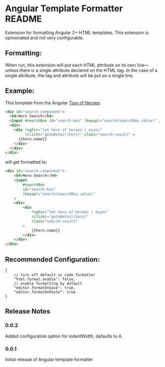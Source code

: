# Angular Template Formatter README

Extension for formatting Angular 2+ HTML templates. This extension is opinionated and not very configurable.

## Formatting:

When run, this extension will put each HTML attribute on its own line—unless there is a single attribute declared on the HTML tag. In the case of a single attribute, the tag and attribute will be put on a single line.

## Example:

This template from the Angular [Tour of Heroes](https://github.com/johnpapa/angular-tour-of-heroes/blob/master/src/app/hero-search.component.html):

```html
<div id="search-component">
  <h4>Hero Search</h4>
  <input #searchBox id="search-box" (keyup)="search(searchBox.value)" />
  <div>
    <div *ngFor="let hero of heroes | async"
         (click)="gotoDetail(hero)" class="search-result" >
      {{hero.name}}
    </div>
  </div>
</div>
```

will get formatted to:

```html
<div id="search-component">
    <h4>Hero Search</h4>
    <input
        #searchBox
        id="search-box"
        (keyup)="search(searchBox.value)"
    >
    <div>
        <div
            *ngFor="let hero of heroes | async"
            (click)="gotoDetail(hero)"
            class="search-result"
        >
            {{hero.name}}
        </div>
    </div>
</div>
```

## Recommended Configuration:

```
{
    // turn off default vs code formatter
    "html.format.enable": false,
    // enable formatting by default
    "editor.formatOnSave": true,
    "editor.formatOnPaste": true
}
```


## Release Notes

### 0.0.2

Added configuration option for indentWidth, defaults to 4.

### 0.0.1

Initial release of Angular template formatter
